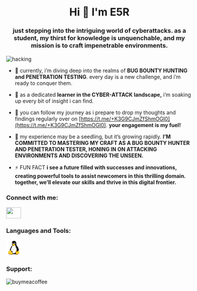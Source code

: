 <h1 align="center">Hi 👋 I'm E5R</h1>
<h3 align="center">just stepping into the intriguing world of cyberattacks. as a student, my thirst for knowledge is unquenchable, and my mission is to craft impenetrable environments.</h3>

<img align="center" alt="hacking" width="200" src="https://user-images.githubusercontent.com/74038190/229223156-0cbdaba9-3128-4d8e-8719-b6b4cf741b67.gif">



- **🔭** currently, i’m diving deep into the realms of **BUG BOUNTY HUNTING and PENETRATION TESTING**. every day is a new challenge, and i’m ready to conquer them.

- **🌱** as a dedicated **learner in the CYBER-ATTACK landscape,** i’m soaking up every bit of insight i can find.

- 📝 you can follow my journey as i prepare to drop my thoughts and findings regularly over on [https://t.me/+K3G9CJmZfShmOGI0](https://t.me/+K3G9CJmZfShmOGI0). **your engagement is my fuel!**

- 📄 my experience may be a seedling, but it’s growing rapidly. **I’M COMMITTED TO MASTERING MY CRAFT AS A BUG BOUNTY HUNTER AND PENETRATION TESTER, HONING IN ON ATTACKING ENVIRONMENTS AND DISCOVERING THE UNSEEN.**

- ⚡ FUN FACT **i see a future filled with successes and innovations, creating powerful tools to assist newcomers in this thrilling domain. together, we’ll elevate our skills and thrive in this digital frontier.**



<h3 align="left">Connect with me:</h3>
<p align="left">
<a href="https://t.me/EN54R" target="blank"><img align="center" src="https://upload.wikimedia.org/wikipedia/commons/8/82/Telegram_logo.svg" height="30" width="40" /></a>
</p>



<h3 align="left">Languages and Tools:</h3>
<p align="left">
  <a href="https://www.linux.org/" target="_blank" rel="noreferrer">
    <img src="https://raw.githubusercontent.com/devicons/devicon/master/icons/linux/linux-original.svg" alt="linux" width="40" height="40"/>
  </a>
</p>


<h3 align="left">Support:</h3>
<p><a href="https://buymeacoffee.com/EN5R"> <img align="left" src="https://cdn.buymeacoffee.com/buttons/v2/default-yellow.png" height="50" width="210" alt="buymeacoffee" /></a></p><br><br>
